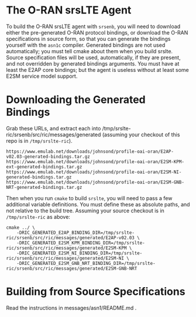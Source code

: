 The O-RAN srsLTE Agent
======================

To build the O-RAN srsLTE agent with `srsenb`, you will need to download
either the pre-generated O-RAN protocol bindings, or download the O-RAN
specifications in source form, so that you can generate the bindings
yourself with the `asn1c` compiler.  Generated bindings are not used
automatically; you must tell cmake about them when you build srslte.
Source specification files will be used, automatically, if they are
present, and not overridden by generated bindings arguments.  You must
have at least the E2AP core bindings; but the agent is useless without
at least some E2SM service model support.

Downloading the Generated Bindings
==================================

Grab these URLs, and extract each into
/tmp/srslte-ric/srsenb/src/ric/messages/generated (assuming your
checkout of this repo is in `/tmp/srslte-ric`).

    https://www.emulab.net/downloads/johnsond/profile-oai-oran/E2AP-v02.03-generated-bindings.tar.gz
    https://www.emulab.net/downloads/johnsond/profile-oai-oran/E2SM-KPM-ext-generated-bindings.tar.gz
    https://www.emulab.net/downloads/johnsond/profile-oai-oran/E2SM-NI-generated-bindings.tar.gz
    https://www.emulab.net/downloads/johnsond/profile-oai-oran/E2SM-GNB-NRT-generated-bindings.tar.gz

Then when you run `cmake` to build `srslte`, you will need to pass a few
additional variable definitions.  You must define these as absolute
paths, and not relative to the build tree.  Assuming your source
checkout is in `/tmp/srslte-ric` as above:

    cmake ../ \
        -DRIC_GENERATED_E2AP_BINDING_DIR=/tmp/srslte-ric/srsenb/src/ric/messages/generated/E2AP-v02.03 \
        -DRIC_GENERATED_E2SM_KPM_BINDING_DIR=/tmp/srslte-ric/srsenb/src/ric/messages/generated/E2SM-KPM \
        -DRIC_GENERATED_E2SM_NI_BINDING_DIR=/tmp/srslte-ric/srsenb/src/ric/messages/generated/E2SM-NI \
        -DRIC_GENERATED_E2SM_GNB_NRT_BINDING_DIR=/tmp/srslte-ric/srsenb/src/ric/messages/generated/E2SM-GNB-NRT

Building from Source Specifications
===================================

Read the instructions in messages/asn1/README.md .

